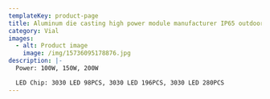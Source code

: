 ```yaml
---
templateKey: product-page
title: Aluminum die casting high power module manufacturer IP65 outdoor street light
category: Vial
images:
  - alt: Product image
    image: /img/15736095178876.jpg
description: |-
  Power: 100W, 150W, 200W

  LED Chip: 3030 LED 98PCS, 3030 LED 196PCS, 3030 LED 280PCS
---
```


